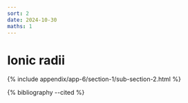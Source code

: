 ```yaml
---
sort: 2
date: 2024-10-30
maths: 1
---
```


# Ionic radii

{% include appendix/app-6/section-1/sub-section-2.html %}

{% bibliography --cited %}

